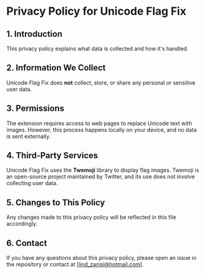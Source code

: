 # Privacy Policy for Unicode Flag Fix

## 1. Introduction

This privacy policy explains what data is collected and how it's handled.

## 2. Information We Collect

Unicode Flag Fix does **not** collect, store, or share any personal or sensitive user data.  

## 3. Permissions

The extension requires access to web pages to replace Unicode text with images. However, this process happens locally on your device, and no data is sent externally.

## 4. Third-Party Services

Unicode Flag Fix uses the **Twemoji** library to display flag images. Twemoji is an open-source project maintained by Twitter, and its use does not involve collecting user data.  

## 5. Changes to This Policy

Any changes made to this privacy policy will be reflected in this file accordingly.  

## 6. Contact

If you have any questions about this privacy policy, please open an issue in the repository or contact at [lind_zariqi@hotmail.com].  
